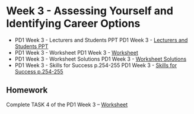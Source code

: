 # Week 3 - Assessing Yourself and Identifying Career Options


- PD1 Week 3 - Lecturers and Students PPT PD1 Week 3 - [Lecturers and Students PPT](/pd1-week3/materials/PD1Week3LecturersandStudentsPPT.pptx)
- PD1 Week 3 - Worksheet PD1 Week 3 - [Worksheet](/pd1-week3/materials/PD1Week3-Worksheet.docx)
- PD1 Week 3 - Worksheet Solutions PD1 Week 3 - [Worksheet Solutions](/pd1-week3/materials/PD1Week3-WorksheetSolutions.docx)
- PD1 Week 3 - Skills for Success p.254-255 PD1 Week 3 - [Skills for Success p.254-255](/pd1-week3/materials/PD1Week3SkillsforSuccessp.254-255.pdf)



## Homework

Complete TASK 4 of the PD1 Week 3 – [Worksheet](/pd1-week3/materials/PD1Week3-Worksheet.docx)